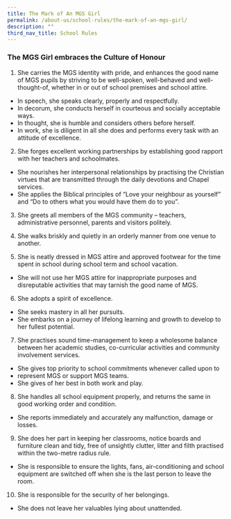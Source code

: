 ```yaml
---
title: The Mark of An MGS Girl
permalink: /about-us/school-rules/the-mark-of-an-mgs-girl/
description: ""
third_nav_title: School Rules
---
```

### The MGS Girl embraces the Culture of Honour

1. She carries the MGS identity with pride, and enhances the good name of MGS pupils by striving to be well-spoken, well-behaved and well-thought-of, whether in or out of school premises and school attire.  
  
- In speech, she speaks clearly, properly and respectfully.
- In decorum, she conducts herself in courteous and socially acceptable ways.
- In thought, she is humble and considers others before herself.
- In work, she is diligent in all she does and performs every task with an attitude of excellence.
 

2. She forges excellent working partnerships by establishing good rapport with her teachers and schoolmates.  
  

- She nourishes her interpersonal relationships by practising the Christian virtues that are transmitted through the daily devotions and Chapel services.  
- She applies the Biblical principles of “Love your neighbour as yourself” and “Do to others what you would have them do to you”.    

3. She greets all members of the MGS community – teachers, administrative personnel, parents and visitors politely.  
  
4. She walks briskly and quietly in an orderly manner from one venue to another.  
  
5. She is neatly dressed in MGS attire and approved footwear for the time spent in school during school term and school vacation.  
  
- She will not use her MGS attire for inappropriate purposes and disreputable activities that may tarnish the good name of MGS.

6. She adopts a spirit of excellence.

- She seeks mastery in all her pursuits.
- She embarks on a journey of lifelong learning and growth to develop to her fullest potential.

7. She practises sound time-management to keep a wholesome balance between her academic studies, co-curricular activities and community involvement services.

- She gives top priority to school commitments whenever called upon to
- represent MGS or support MGS teams.
- She gives of her best in both work and play.

  

8. She handles all school equipment properly, and returns the same in good working order and condition.

- She reports immediately and accurately any malfunction, damage or losses.

9. She does her part in keeping her classrooms, notice boards and furniture clean and tidy, free of unsightly clutter, litter and filth practised within the two-metre radius rule.

- She is responsible to ensure the lights, fans, air-conditioning and school equipment are switched off when she is the last person to leave the room.

  

10. She is responsible for the security of her belongings.

  
- She does not leave her valuables lying about unattended.